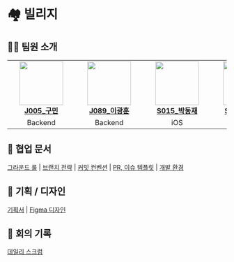 # 🏘️ 빌리지

## 🧑‍💻 팀원 소개
<table>
    <tr align="center">
        <td style="min-width: 140px;">
            <a href="https://github.com/koomin1227">
              <img src="https://github.com/koomin1227.png" width="100">
              <br />
              <b>J005_구민</b>
            </a>
        </td>
        <td style="min-width: 140px;">
            <a href="https://github.com/namewhat99">
              <img src="https://github.com/namewhat99.png" width="100">
              <br />
              <b>J089_이광훈</b>
            </a>
        </td>
        <td style="min-width: 140px;">
            <a href="https://github.com/jea0716">
              <img src="https://github.com/jea0716.png" width="100">
              <br />
              <b>S015_박동재</b>
            </a>
        </td>
        <td style="min-width: 140px;">
            <a href="https://github.com/jsangyun">
              <img src="https://github.com/jsangyun.png" width="100">
              <br />
              <b>S036_정상윤</b>
            </a>
        </td>
        <td style="min-width: 140px;">
            <a href="https://github.com/SungMinCho-Kor">
              <img src="https://github.com/SungMinCho-Kor.png" width="100">
              <br />
              <b>S038_조성민</b>
            </a>
        </td>
    </tr>
    <tr align="center">
        <td>
            Backend
        </td>
        <td>
            Backend
        </td>
        <td>
            iOS
        </td>
                <td>
            iOS
        </td>
                <td>
            iOS
        </td>
    </tr>
</table>

## 📒 협업 문서

<div>
    <a href="https://knotty-hook-ea6.notion.site/764bd4c549924631a9c9b0168426239d?pvs=4">그라운드 룰</a> |
    <a href="https://chisel-people-43b.notion.site/90695e871f4d4ba9962236ab812159a2?pvs=4">브랜치 전략</a> |
    <a href="https://chisel-people-43b.notion.site/82d16ab79669468cbad2cc3281bd7afe?pvs=4">커밋 컨벤션</a> |
    <a href="https://chisel-people-43b.notion.site/PR-4d20a9803c4e41028297591dbefabd9e?pvs=4">PR, 이슈 템플릿</a> |
    <a href="https://chisel-people-43b.notion.site/9a3ad21d5e434b65a4510aa302cb3b9d?pvs=4">개발 환경</a>
</div>

## 📔 기획 / 디자인
<div>
    <a href="https://chisel-people-43b.notion.site/1a76f6e732d64bdb817a4c6884f17a4d?pvs=4">기획서</a> |
    <a href="https://www.figma.com/file/CFNBteQf2aoErI1mpzyyWA/iOS05-Village?type=design&mode=design&t=0YQGgIdvyi5LcuOC-1">Figma 디자인</a>
</div>

## 📔 회의 기록
<div>
<a href="https://chisel-people-43b.notion.site/4379c7f0cbfd462ea0a022d51c101c99?pvs=4">데일리 스크럼</a>
</div>
